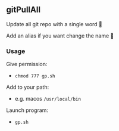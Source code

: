 ## gitPullAll
Update all git repo with a single word 🐚

Add an alias if you want change the name 🧠

### Usage
Give permission:
- `chmod 777 gp.sh`

Add to your path:
- e.g. macos `/usr/local/bin`

Launch program:
- `gp.sh`




